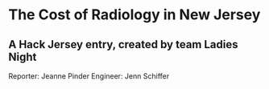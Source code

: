 # The Cost of Radiology in New Jersey

## A Hack Jersey entry, created by team Ladies Night

Reporter: Jeanne Pinder
Engineer: Jenn Schiffer